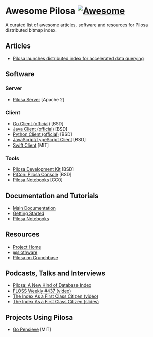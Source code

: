 # Awesome Pilosa [![Awesome](https://cdn.rawgit.com/sindresorhus/awesome/d7305f38d29fed78fa85652e3a63e154dd8e8829/media/badge.svg)](https://github.com/sindresorhus/awesome)

A curated list of awesome articles, software and resources for Pilosa distributed bitmap index.

## Articles

* [Pilosa launches distributed index for accelerated data querying](http://www.zdnet.com/article/pilosa-launches-distributed-index-for-accelerated-data-querying/)

## Software

### Server

* [Pilosa Server](https://github.com/pilosa/pilosa) [Apache 2]

### Client

* [Go Client (official)](https://github.com/pilosa/go-pilosa) [BSD]
* [Java Client (official)](https://github.com/pilosa/java-pilosa) [BSD]
* [Python Client (official)](https://github.com/pilosa/python-pilosa) [BSD]
* [JavaScript/TypeScript Client](https://github.com/yuce/js-pilosa) [BSD]
* [Swift Client](https://github.com/BenziAhamed/swift-pilosa) [MIT]

### Tools

* [Pilosa Development Kit](https://github.com/pilosa/pdk) [BSD]
* [PiCon: Pilosa Console](https://github.com/yuce/picon) [BSD]
* [Pilosa Notebooks](https://github.com/pilosa/notebooks) [CC0]

## Documentation and Tutorials

* [Main Documentation](https://www.pilosa.com/docs/introduction/)
* [Getting Started](https://github.com/pilosa/getting-started)
* [Pilosa Notebooks](https://github.com/alanbernstein/pilosa-notebooks)

## Resources

* [Project Home](https://www.pilosa.com)
* [@slothware](https://twitter.com/slothware)
* [Pilosa on Crunchbase](https://www.crunchbase.com/organization/pilosa)

## Podcasts, Talks and Interviews

* [Pilosa: A New Kind of Database Index](https://dzone.com/articles/pilosa-a-new-kind-of-database-index)
* [FLOSS Weekly #437 (video)](https://www.youtube.com/watch?v=lLYQpH5T4WE)
* [The Index As a First Class Citizen (video)](https://www.youtube.com/watch?v=6gsD2Uohb5k)
* [The Index As a First Class Citizen (slides)](https://conferences.oreilly.com/oscon/oscon-tx/public/schedule/detail/60565)

## Projects Using Pilosa

* [Go Pensieve](https://github.com/theatlantic/go-pensieve) [MIT]